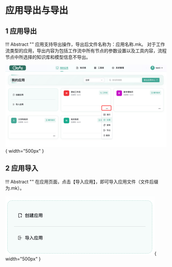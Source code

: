 # 应用导出与导出

## 1 应用导出

!!! Abstract ""
    应用支持导出操作，导出后文件名称为：应用名称.mk。
    对于工作流类型的应用，导出内容为包括工作流中所有节点的参数设置以及工具内容，流程节点中所选择的知识库和模型信息不导出。

![应用导出](<../../img/app/app_export.png>){ width="500px" }

## 2 应用导入

!!! Abstract ""
    在应用页面，点击【导入应用】，即可导入应用文件（文件后缀为.mk）。

![应用导入](<../../img/app/app_import.png>){ width="500px" }